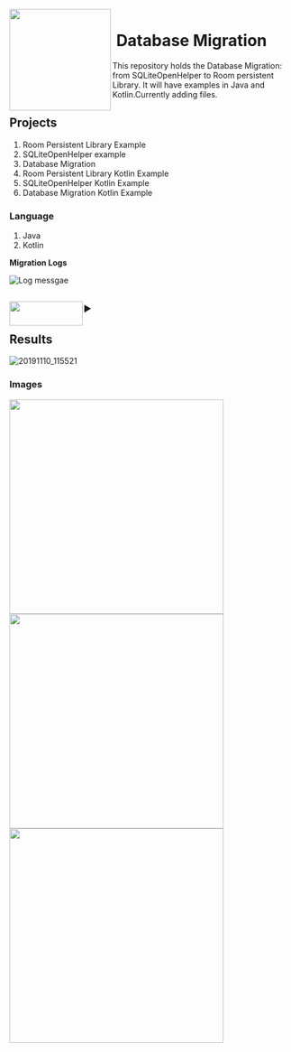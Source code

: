 <br>

<img align="left" width="180" src="https://user-images.githubusercontent.com/11560987/68677844-c92a9d80-052a-11ea-8a9f-2baaa9ac7be4.jpg">
<p vertical-align="top"><h1>&nbsp;Database Migration</h1>
</p>

This repository holds the Database Migration: from SQLiteOpenHelper to Room persistent Library. It will have examples in Java and Kotlin.Currently adding files.


<h2>Projects&nbsp;&nbsp;&nbsp;&nbsp;&nbsp;</h2>

1. Room Persistent Library Example
2. SQLiteOpenHelper example
3. Database Migration
4. Room Persistent Library Kotlin Example
5. SQLiteOpenHelper Kotlin Example
6. Database Migration Kotlin Example

### Language
1. Java
2. Kotlin

**Migration Logs**

![Log messgae](https://user-images.githubusercontent.com/11560987/70252083-baf92700-174e-11ea-9fb6-2255dd2a165b.png)

 
<div>
  <h2>
<details>
    <summary><img align="left" width="130" height="43" src="https://user-images.githubusercontent.com/11560987/68676260-a2b73300-0527-11ea-9194-04bd952baf7f.png">
    </summary>
 
 <br><br>
  *  [**Room Persistent Library**](https://developer.android.com/topic/libraries/architecture/room)
   *  [**Room Testing**](https://developer.android.com/training/data-storage/room/testing-db)
   *  [**Kotlin**]( 
https://kotlinlang.org/)
 *  [**Incrementally migrate from SQLite to Room**](https://medium.com/androiddevelopers/incrementally-migrate-from-sqlite-to-room-66c2f655b377)

</details>
</h2>
</div>
  
  
   ## Results
 ![20191110_115521](https://user-images.githubusercontent.com/11560987/69079013-203ae180-0a07-11ea-8dd6-25136a176f79.jpg)

 ### Images
 
  <img src="https://user-images.githubusercontent.com/11560987/69079951-0f8b6b00-0a09-11ea-932c-74ecc94d817d.png" width="380"/><img src="https://user-images.githubusercontent.com/11560987/69079941-08fcf380-0a09-11ea-931a-0c6a6ad6e78d.png" width="380"/><img src="https://user-images.githubusercontent.com/11560987/69079947-0b5f4d80-0a09-11ea-902c-436241a3b007.png" width="380"/> 

 
 


 
 
 
